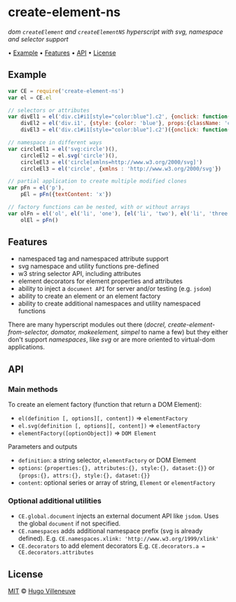 <!-- markdownlint-disable MD004 MD007 MD010 MD041 MD022 MD024 MD032 MD036 -->

# create-element-ns

*dom `createElement` and `createElementNS` hyperscript with svg, namespace and selector support*

• [Example](#example) • [Features](#features) • [API](#api) • [License](#license)

## Example

```javascript
var CE = require('create-element-ns')
var el = CE.el

// selectors or attributes
var divEl1 = el('div.c1#i1[style="color:blue"].c2', {onclick: function() {}})(),
    divEl2 = el('div.i1', {style: {color: 'blue'}, props:{className: 'c1 c2', , onclick: function() {}}})(),
    divEl3 = el('div.c1#i1[style="color:blue"].c2')({onclick: function() {}}),

// namespace in different ways
var circleEl1 = el('svg:circle')(),
    circleEl2 = el.svg('circle')(),
    circleEl3 = el('circle[xmlns=http://www.w3.org/2000/svg]')
    circleEl3 = el('circle', {xmlns : 'http://www.w3.org/2000/svg'})

// partial application to create multiple modified clones
var pFn = el('p'),
    pEl = pFn({textContent: 'x'})

// factory functions can be nested, with or without arrays
var olFn = el('ol', el('li', 'one'), [el('li', 'two'), el('li', 'three')]),
    olEl = pFn()
```

## Features

* namespaced tag and namespaced attribute support
* svg namespace and utility functions pre-defined
* w3 string selector API, including attributes
* element decorators for element properties and attributes
* ability to inject a `document API` for server and/or testing (e.g. `jsdom`)
* ability to create an element or an element factory
* ability to create additional namespaces and utility namespaced functions

There are many hyperscript modules out there
(*docrel, create-element-from-selector, domator, makeelement, simpel* to name a few)
but they either don't support *namespaces*, like *svg* or are more oriented to virtual-dom applications.

## API

### Main methods

To create an element factory (function that return a DOM Element):
* `el(definition [, options][, content])` => `elementFactory`
* `el.svg(definition [, options][, content])` => `elementFactory`
* `elementFactory([optionObject])` => `DOM Element`

Parameters and outputs
* `definition`: a string selector, `elementFactory` or DOM Element
* `options`: `{properties:{}, attributes:{}, style:{}, dataset:{}}` or `{props:{}, attrs:{}, style:{}, dataset:{}}`
* `content`: optional series or array of string, `Element` or `elementFactory`

### Optional additional utilities

* `CE.global.document` injects an external document API like `jsdom`. Uses the global `document` if not specified.
* `CE.namespaces` adds additional namespace prefix (svg is already defined). E.g. `CE.namespaces.xlink: 'http://www.w3.org/1999/xlink'`
* `CE.decorators` to add element decorators E.g. `CE.decorators.a = CE.decorators.attributes`

## License

[MIT](http://www.opensource.org/licenses/MIT) © [Hugo Villeneuve](https://github.com/hville)
